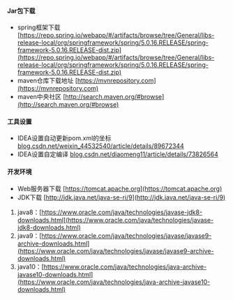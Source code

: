 #### Jar包下载
- spring框架下载
[https://repo.spring.io/webapp/#/artifacts/browse/tree/General/libs-release-local/org/springframework/spring/5.0.16.RELEASE/spring-framework-5.0.16.RELEASE-dist.zip](https://repo.spring.io/webapp/#/artifacts/browse/tree/General/libs-release-local/org/springframework/spring/5.0.16.RELEASE/spring-framework-5.0.16.RELEASE-dist.zip)
- maven仓库下载地址 
[https://mvnrepository.com](https://mvnrepository.com)
- maven中央社区
[http://search.maven.org/#browse](http://search.maven.org/#browse)
#### 工具设置
- IDEA设置自动更新pom.xml的坐标
[blog.csdn.net/weixin_44532540/article/details/89672344](blog.csdn.net/weixin_44532540/article/details/89672344)
- IDEA设置自定编译
[blog.csdn.net/diaomeng11/article/details/73826564](blog.csdn.net/diaomeng11/article/details/73826564)

#### 开发环境
- Web服务器下载
[https://tomcat.apache.org](https://tomcat.apache.org)
- JDK下载
[http://jdk.java.net/java-se-ri/9](http://jdk.java.net/java-se-ri/9)
1. java8：[https://www.oracle.com/java/technologies/javase-jdk8-downloads.html](https://www.oracle.com/java/technologies/javase-jdk8-downloads.html)
2. java9：[https://www.oracle.com/java/technologies/javase/javase9-archive-downloads.html](https://www.oracle.com/java/technologies/javase/javase9-archive-downloads.html)
3. java10：[https://www.oracle.com/java/technologies/java-archive-javase10-downloads.html](https://www.oracle.com/java/technologies/java-archive-javase10-downloads.html)

